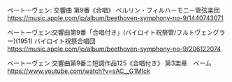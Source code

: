 ベートーヴェン: 交響曲 第9番《合唱》 ベルリン・フィルハーモニー管弦楽団
https://music.apple.com/jp/album/beethoven-symphony-no-9/1440743071

ベートーヴェン:交響曲第9番「合唱付き」(バイロイト祝祭管/フルトヴェングラー)(1951) バイロイト祝祭合唱団
https://music.apple.com/jp/album/beethoven-symphony-no-9/206122074


ベートーヴェン 交響曲第9番ニ短調作品125《合唱付き》 第3楽章　ベーム
https://www.youtube.com/watch?v=sAC__G1MIck
